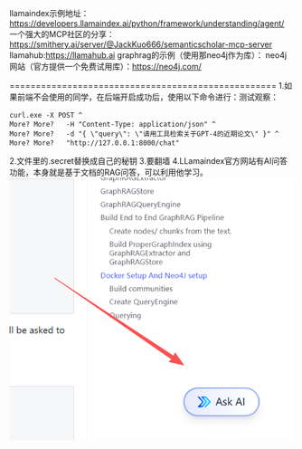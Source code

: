 llamaindex示例地址：https://developers.llamaindex.ai/python/framework/understanding/agent/
一个强大的MCP社区的分享：https://smithery.ai/server/@JackKuo666/semanticscholar-mcp-server
llamahub:https://llamahub.ai
graphrag的示例（使用那neo4j作为库）：
neo4j网站（官方提供一个免费试用库）：https://neo4j.com/

===================================================
1.如果前端不会使用的同学，在后端开启成功后，使用以下命令进行：测试观察：

```
curl.exe -X POST ^
More? More?   -H "Content-Type: application/json" ^
More? More?   -d "{ \"query\": \"请用工具检索关于GPT-4的近期论文\" }" ^
More? More?   "http://127.0.0.1:8000/chat"

```

2.文件里的.secret替换成自己的秘钥
3.要翻墙
4.LLamaindex官方网站有AI问答功能，本身就是基于文档的RAG问答，可以利用他学习。
![img.png](img.png)